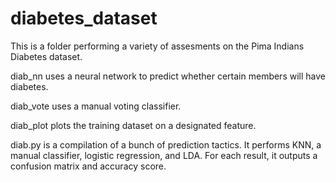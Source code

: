# diabetes_dataset

This is a folder performing a variety of assesments on the Pima Indians Diabetes dataset. 

diab_nn uses a neural network to predict whether certain members will have diabetes.

diab_vote uses a manual voting classifier. 

diab_plot plots the training dataset on a designated feature. 

diab.py is a compilation of a bunch of prediction tactics. It performs KNN, a manual classifier, logistic regression, and LDA. For each result, it outputs a confusion matrix and accuracy score.  

